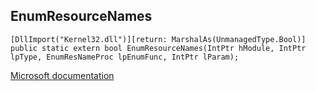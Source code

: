 ## EnumResourceNames

```
[DllImport("Kernel32.dll")][return: MarshalAs(UnmanagedType.Bool)]
public static extern bool EnumResourceNames(IntPtr hModule, IntPtr lpType, EnumResNameProc lpEnumFunc, IntPtr lParam);
```

[Microsoft documentation](https://docs.microsoft.com/en-us/windows/win32/api/winbase/nf-winbase-enumresourcenamesw)
